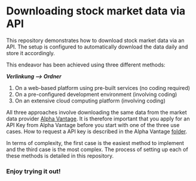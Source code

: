 # Downloading stock market data via API

This repository demonstrates how to download stock market data via an API. The setup is configured to automatically download the data daily and store it accordingly.

This endeavor has been achieved using three different methods:

***Verlinkung --> Ordner***


1. On a web-based platform using pre-built services (no coding required)
2. On a pre-configured development environment (involving coding)
3. On an extensive cloud computing platform (involving coding)

All three approaches involve downloading the same data from the market data provider [Alpha Vantage](https://www.alphavantage.co/#page-top). It is therefore important that you apply for an API Key from Alpha Vantage before you start with one of the three use cases. How to request a API key is described in the Alpha Vantage [folder](00-Alpha_Vantage).

In terms of complexity, the first case is the easiest method to implement and the third case is the most complex. The process of setting up each of these methods is detailed in this repository.

### Enjoy trying it out!


